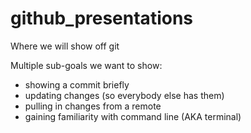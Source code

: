 # github_presentations

Where we will show off git

Multiple sub-goals we want to show:
* showing a commit briefly
* updating changes (so everybody else has them)
* pulling in changes from a remote
* gaining familiarity with command line (AKA terminal)
